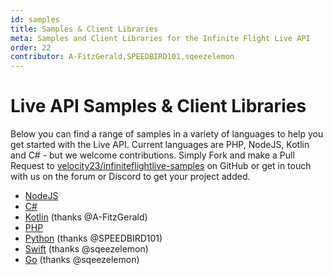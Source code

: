 ```yaml
---
id: samples
title: Samples & Client Libraries
meta: Samples and Client Libraries for the Infinite Flight Live API
order: 22
contributor: A-FitzGerald,SPEEDBIRD101,sqeezelemon
---
```


# Live API Samples & Client Libraries

Below you can find a range of samples in a variety of languages to help you get started with the Live API. Current languages are PHP, NodeJS, Kotlin and C# - but we welcome contributions. Simply Fork and make a Pull Request to [velocity23/infiniteflightlive-samples](https://github.com/Velocity23/infiniteflightlive-samples) on GitHub or get in touch with us on the forum or Discord to get your project added.

- [NodeJS](https://github.com/Velocity23/infiniteflightlive-samples/tree/master/NodeJS)
- [C#](https://github.com/Velocity23/infiniteflightlive-samples/tree/master/C%23)
- [Kotlin](https://github.com/A-FitzGerald/InfiniteLiveKt) (thanks @A-FitzGerald)
- [PHP](https://github.com/Velocity23/infiniteflightlive-samples/tree/master/PHP)
- [Python](https://github.com/SPEEDBIRD101-CLXVA/InfiniteFlight-LiveApi) (thanks @SPEEDBIRD101)
- [Swift](https://github.com/sqeezelemon/SwiftyLiveApi) (thanks @sqeezelemon)
- [Go](https://github.com/sqeezelemon/golive) (thanks @sqeezelemon)